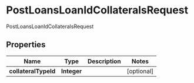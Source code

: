 

# PostLoansLoanIdCollateralsRequest

PostLoansLoanIdCollateralsRequest
## Properties

Name | Type | Description | Notes
------------ | ------------- | ------------- | -------------
**collateralTypeId** | **Integer** |  |  [optional]



